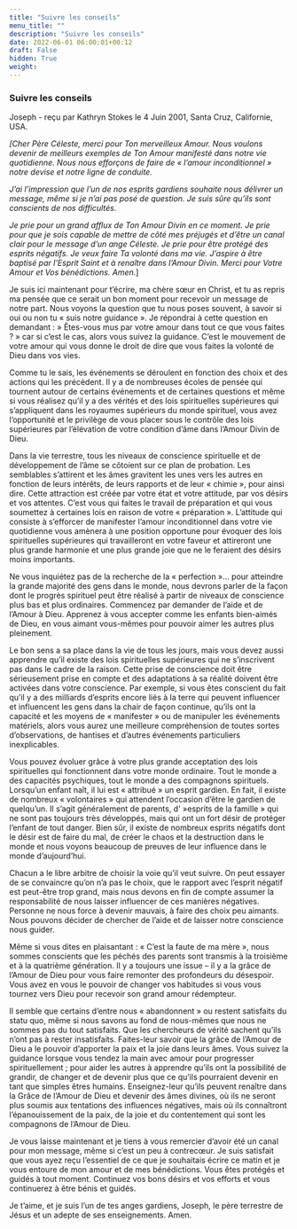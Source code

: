 ```yaml
---
title: "Suivre les conseils"
menu_title: ""
description: "Suivre les conseils"
date: 2022-06-01 06:00:01+00:12
draft: False
hidden: True
weight:
---
```

### Suivre les conseils

Joseph - reçu par Kathryn Stokes le 4 Juin 2001, Santa Cruz, Californie, USA.

*[Cher Père Céleste, merci pour Ton merveilleux Amour. Nous voulons devenir de meilleurs exemples de Ton Amour manifesté dans notre vie quotidienne. Nous nous efforçons de faire de « l’amour inconditionnel » notre devise et notre ligne de conduite.*

*J’ai l’impression que l’un de nos esprits gardiens souhaite nous délivrer un message, même si je n’ai pas posé de question. Je suis sûre qu’ils sont conscients de nos difficultés.*

*Je prie pour un grand afflux de Ton Amour Divin en ce moment. Je prie pour que je sois capable de mettre de côté mes préjugés et d’être un canal clair pour le message d’un ange Céleste. Je prie pour être protégé des esprits négatifs. Je veux faire Ta volonté dans ma vie. J’aspire à être baptisé par l’Esprit Saint et à renaître dans l’Amour Divin. Merci pour Votre Amour et Vos bénédictions. Amen.*]

Je suis ici maintenant pour t’écrire, ma chère sœur en Christ, et tu as repris ma pensée que ce serait un bon moment pour recevoir un message de notre part. Nous voyons la question que tu nous poses souvent, à savoir si oui ou non tu « suis notre guidance ». Je répondrai à cette question en demandant :  » Êtes-vous mus par votre amour dans tout ce que vous faites ?  » car si c’est le cas, alors vous suivez la guidance. C’est le mouvement de votre amour qui vous donne le droit de dire que vous faites la volonté de Dieu dans vos vies.

Comme tu le sais, les événements se déroulent en fonction des choix et des actions qui les précèdent. Il y a de nombreuses écoles de pensée qui tournent autour de certains événements et de certaines questions et même si vous réalisez qu’il y a des vérités et des lois spirituelles supérieures qui s’appliquent dans les royaumes supérieurs du monde spirituel, vous avez l’opportunité et le privilège de vous placer sous le contrôle des lois supérieures par l’élévation de votre condition d’âme dans l’Amour Divin de Dieu.

Dans la vie terrestre, tous les niveaux de conscience spirituelle et de développement de l’âme se côtoient sur ce plan de probation. Les semblables s’attirent et les âmes gravitent les unes vers les autres en fonction de leurs intérêts, de leurs rapports et de leur « chimie », pour ainsi dire. Cette attraction est créée par votre état et votre attitude, par vos désirs et vos attentes. C’est vous qui faites le travail de préparation et qui vous soumettez à certaines lois en raison de votre « préparation ». L’attitude qui consiste à s’efforcer de manifester l’amour inconditionnel dans votre vie quotidienne vous amènera à une position opportune pour évoquer des lois spirituelles supérieures qui travailleront en votre faveur et attireront une plus grande harmonie et une plus grande joie que ne le feraient des désirs moins importants.

Ne vous inquiétez pas de la recherche de la « perfection »… pour atteindre la grande majorité des gens dans le monde, nous devrons parler de la façon dont le progrès spirituel peut être réalisé à partir de niveaux de conscience plus bas et plus ordinaires. Commencez par demander de l’aide et de l’Amour à Dieu. Apprenez à vous accepter comme les enfants bien-aimés de Dieu, en vous aimant vous-mêmes pour pouvoir aimer les autres plus pleinement.

Le bon sens a sa place dans la vie de tous les jours, mais vous devez aussi apprendre qu’il existe des lois spirituelles supérieures qui ne s’inscrivent pas dans le cadre de la raison. Cette prise de conscience doit être sérieusement prise en compte et des adaptations à sa réalité doivent être activées dans votre conscience. Par exemple, si vous êtes conscient du fait qu’il y a des milliards d’esprits encore liés à la terre qui peuvent influencer et influencent les gens dans la chair de façon continue, qu’ils ont la capacité et les moyens de « manifester » ou de manipuler les événements matériels, alors vous aurez une meilleure compréhension de toutes sortes d’observations, de hantises et d’autres événements particuliers inexplicables.

Vous pouvez évoluer grâce à votre plus grande acceptation des lois spirituelles qui fonctionnent dans votre monde ordinaire. Tout le monde a des capacités psychiques, tout le monde a des compagnons spirituels. Lorsqu’un enfant naît, il lui est « attribué » un esprit gardien. En fait, il existe de nombreux « volontaires » qui attendent l’occasion d’être le gardien de quelqu’un. Il s’agit généralement de parents, d' »esprits de la famille » qui ne sont pas toujours très développés, mais qui ont un fort désir de protéger l’enfant de tout danger. Bien sûr, il existe de nombreux esprits négatifs dont le désir est de faire du mal, de créer le chaos et la destruction dans le monde et nous voyons beaucoup de preuves de leur influence dans le monde d’aujourd’hui.

Chacun a le libre arbitre de choisir la voie qu’il veut suivre. On peut essayer de se convaincre qu’on n’a pas le choix, que le rapport avec l’esprit négatif est peut-être trop grand, mais nous devons en fin de compte assumer la responsabilité de nous laisser influencer de ces manières négatives. Personne ne nous force à devenir mauvais, à faire des choix peu aimants. Nous pouvons décider de chercher de l’aide et de laisser notre conscience nous guider.

Même si vous dites en plaisantant : « C’est la faute de ma mère », nous sommes conscients que les péchés des parents sont transmis à la troisième et à la quatrième génération. Il y a toujours une issue – il y a la grâce de l’Amour de Dieu pour vous faire remonter des profondeurs du désespoir. Vous avez en vous le pouvoir de changer vos habitudes si vous vous tournez vers Dieu pour recevoir son grand amour rédempteur.

Il semble que certains d’entre nous « abandonnent » ou restent satisfaits du statu quo, même si nous savons au fond de nous-mêmes que nous ne sommes pas du tout satisfaits. Que les chercheurs de vérité sachent qu’ils n’ont pas à rester insatisfaits. Faites-leur savoir que la grâce de l’Amour de Dieu a le pouvoir d’apporter la paix et la joie dans leurs âmes. Vous suivez la guidance lorsque vous tendez la main avec amour pour progresser spirituellement ; pour aider les autres à apprendre qu’ils ont la possibilité de grandir, de changer et de devenir plus que ce qu’ils pourraient devenir en tant que simples êtres humains. Enseignez-leur qu’ils peuvent renaître dans la Grâce de l’Amour de Dieu et devenir des âmes divines, où ils ne seront plus soumis aux tentations des influences négatives, mais où ils connaîtront l’épanouissement de la paix, de la joie et du contentement qui sont les compagnons de l’Amour de Dieu.

Je vous laisse maintenant et je tiens à vous remercier d’avoir été un canal pour mon message, même si c’est un peu à contrecœur. Je suis satisfait que vous ayez reçu l’essentiel de ce que je souhaitais écrire ce matin et je vous entoure de mon amour et de mes bénédictions. Vous êtes protégés et guidés à tout moment. Continuez vos bons désirs et vos efforts et vous continuerez à être bénis et guidés.

Je t’aime, et je suis l’un de tes anges gardiens, Joseph, le père terrestre de Jésus et un adepte de ses enseignements. Amen.